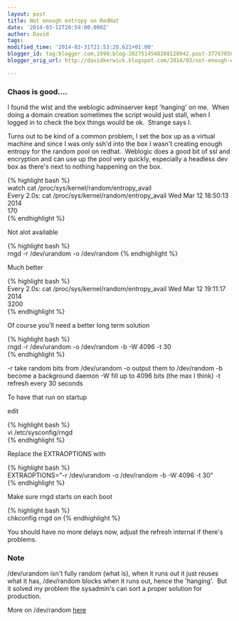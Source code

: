 ```yaml
---
layout: post
title: Not enough entropy on RedHat
date: '2014-03-12T20:59:00.000Z'
author: David
tags:
modified_time: '2014-03-31T21:53:28.621+01:00'
blogger_id: tag:blogger.com,1999:blog-2027514548288128942.post-3776705068099286637
blogger_orig_url: http://davidkerwick.blogspot.com/2014/03/not-enough-entropy-on-redhat.html

---
```


### Chaos is good....

I found the wlst and the weblogic adminserver kept 'hanging' on me.  When doing a domain creation sometimes the script would just stall, when I logged in to check the box things would be ok.  Strange says I.

Turns out to be kind of a common problem, I set the box up as a virtual machine and since I was only ssh'd into the box I wasn't creating enough entropy for the random pool on redhat.  Weblogic does a good bit of ssl and encryption and can use up the pool very quickly, especially a headless dev box as there's next to nothing happening on the box.

{% highlight bash %}   
watch cat /proc/sys/kernel/random/entropy_avail  
Every 2.0s: cat /proc/sys/kernel/random/entropy_avail  Wed Mar 12 18:50:13 2014  
170  
{% endhighlight %}


Not alot available

{% highlight bash %}  
rngd -r /dev/urandom -o /dev/random
{% endhighlight %}

Much better

{% highlight bash %}  
Every 2.0s: cat /proc/sys/kernel/random/entropy_avail  Wed Mar 12 19:11:17 2014  
3200  
{% endhighlight %}

Of course you'll need a better long term solution

{% highlight bash %}  
rngd -r /dev/urandom -o /dev/random -b -W 4096 -t 30  
{% endhighlight %}

-r take random bits from /dev/urandom
-o output them to /dev/random
-b become a background daemon
-W fill up to 4096 bits (the max I think)
-t refresh every 30 seconds

To have that run on startup

edit

{% highlight bash %}  
vi /etc/sysconfig/rngd  
{% endhighlight %}


Replace the EXTRAOPTIONS with  


{% highlight bash %}  
EXTRAOPTIONS="-r /dev/urandom -o /dev/random -b -W 4096 -t 30"  
{% endhighlight %}

Make sure rngd starts on each boot  

{% highlight bash %}  
chkconfig rngd on
{% endhighlight %}

You should have no more delays now, adjust the refresh internal if there's problems.

### Note

/dev/urandom isn't fully random (what is), when it runs out it just reuses what it has, /dev/random blocks when it runs out, hence the 'hanging'.  But it solved my problem the sysadmin's can sort a proper solution for production.

More on /dev/random [here](http://en.wikipedia.org/wiki//dev/random)
